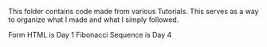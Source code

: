 This folder contains code made from various Tutorials. This serves as a way to organize what I made and what I simply followed.

Form HTML is Day 1
Fibonacci Sequence is Day 4
